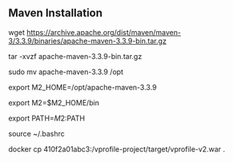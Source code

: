 ## Maven Installation

wget https://archive.apache.org/dist/maven/maven-3/3.3.9/binaries/apache-maven-3.3.9-bin.tar.gz 

tar -xvzf apache-maven-3.3.9-bin.tar.gz

sudo mv apache-maven-3.3.9 /opt 

export M2_HOME=/opt/apache-maven-3.3.9

export M2=$M2_HOME/bin

export PATH=$M2:$PATH

source ~/.bashrc


docker cp 410f2a01abc3:/vprofile-project/target/vprofile-v2.war .
